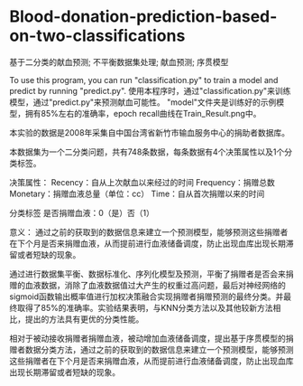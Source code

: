 # Blood-donation-prediction-based-on-two-classifications
基于二分类的献血预测; 不平衡数据集处理; 献血预测; 序贯模型

To use this program, you can run "classification.py" to train a model and predict by running "predict.py".
使用本程序时，通过"classification.py"来训练模型，通过"predict.py"来预测献血可能性。
"model"文件夹是训练好的示例模型，拥有85%左右的准确率，epoch recall曲线在Train_Result.png中。

本实验的数据是2008年采集自中国台湾省新竹市输血服务中心的捐助者数据库。

本数据集为一个二分类问题，共有748条数据，每条数据有4个决策属性以及1个分类标签。

决策属性：
  Recency：自从上次献血以来经过的时间
  Frequency：捐赠总数
  Monetary：捐赠血液总量（单位：cc）
  Time：自从首次捐赠以来的时间
  
分类标签
  是否捐赠血液：0（是）否（1）

意义：
  通过之前的获取到的数据信息来建立一个预测模型，能够预测这些捐赠者在下个月是否来捐赠血液，从而提前进行血液储备调度，防止出现血库出现长期滞留或者短缺的现象。

通过进行数据集平衡、数据标准化、序列化模型及预测，平衡了捐赠者是否会来捐赠的血液数据，消除了血液数据值过大产生的权重过高问题，最后对神经网络的sigmoid函数输出概率值进行加权决策融合实现捐赠者捐赠预测的最终分类。并最终取得了85%的准确率。实验结果表明，与KNN分类方法以及其他较新方法相比，提出的方法具有更优的分类性能。

相对于被动接收捐赠者捐赠血液，被动增加血液储备调度，提出基于序贯模型的捐赠者数据分类方法，通过之前的获取到的数据信息来建立一个预测模型，能够预测这些捐赠者在下个月是否来捐赠血液，从而提前进行血液储备调度，防止出现血库出现长期滞留或者短缺的现象。
